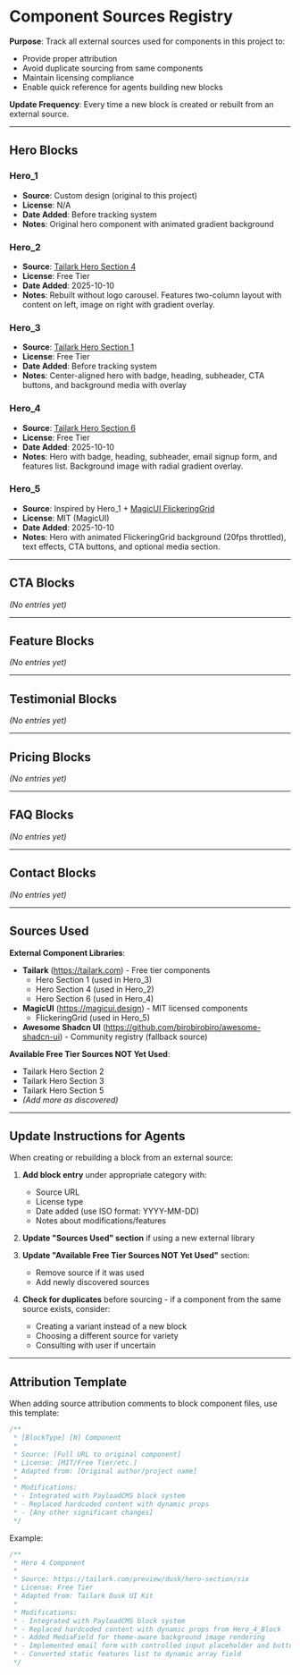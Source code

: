# Component Sources Registry

**Purpose**: Track all external sources used for components in this project to:
- Provide proper attribution
- Avoid duplicate sourcing from same components
- Maintain licensing compliance
- Enable quick reference for agents building new blocks

**Update Frequency**: Every time a new block is created or rebuilt from an external source.

---

## Hero Blocks

### Hero_1
- **Source**: Custom design (original to this project)
- **License**: N/A
- **Date Added**: Before tracking system
- **Notes**: Original hero component with animated gradient background

### Hero_2
- **Source**: [Tailark Hero Section 4](https://tailark.com/preview/dusk/hero-section/four)
- **License**: Free Tier
- **Date Added**: 2025-10-10
- **Notes**: Rebuilt without logo carousel. Features two-column layout with content on left, image on right with gradient overlay.

### Hero_3
- **Source**: [Tailark Hero Section 1](https://tailark.com/preview/dusk/hero-section/one)
- **License**: Free Tier
- **Date Added**: Before tracking system
- **Notes**: Center-aligned hero with badge, heading, subheader, CTA buttons, and background media with overlay

### Hero_4
- **Source**: [Tailark Hero Section 6](https://tailark.com/preview/dusk/hero-section/six)
- **License**: Free Tier
- **Date Added**: 2025-10-10
- **Notes**: Hero with badge, heading, subheader, email signup form, and features list. Background image with radial gradient overlay.

### Hero_5
- **Source**: Inspired by Hero_1 + [MagicUI FlickeringGrid](https://magicui.design/docs/components/flickering-grid)
- **License**: MIT (MagicUI)
- **Date Added**: 2025-10-10
- **Notes**: Hero with animated FlickeringGrid background (20fps throttled), text effects, CTA buttons, and optional media section.

---

## CTA Blocks

_(No entries yet)_

---

## Feature Blocks

_(No entries yet)_

---

## Testimonial Blocks

_(No entries yet)_

---

## Pricing Blocks

_(No entries yet)_

---

## FAQ Blocks

_(No entries yet)_

---

## Contact Blocks

_(No entries yet)_

---

## Sources Used

**External Component Libraries**:
- **Tailark** (https://tailark.com) - Free tier components
  - Hero Section 1 (used in Hero_3)
  - Hero Section 4 (used in Hero_2)
  - Hero Section 6 (used in Hero_4)
- **MagicUI** (https://magicui.design) - MIT licensed components
  - FlickeringGrid (used in Hero_5)
- **Awesome Shadcn UI** (https://github.com/birobirobiro/awesome-shadcn-ui) - Community registry (fallback source)

**Available Free Tier Sources NOT Yet Used**:
- Tailark Hero Section 2
- Tailark Hero Section 3
- Tailark Hero Section 5
- _(Add more as discovered)_

---

## Update Instructions for Agents

When creating or rebuilding a block from an external source:

1. **Add block entry** under appropriate category with:
   - Source URL
   - License type
   - Date added (use ISO format: YYYY-MM-DD)
   - Notes about modifications/features

2. **Update "Sources Used" section** if using a new external library

3. **Update "Available Free Tier Sources NOT Yet Used"** section:
   - Remove source if it was used
   - Add newly discovered sources

4. **Check for duplicates** before sourcing - if a component from the same source exists, consider:
   - Creating a variant instead of a new block
   - Choosing a different source for variety
   - Consulting with user if uncertain

---

## Attribution Template

When adding source attribution comments to block component files, use this template:

```typescript
/**
 * [BlockType] [N] Component
 *
 * Source: [Full URL to original component]
 * License: [MIT/Free Tier/etc.]
 * Adapted from: [Original author/project name]
 *
 * Modifications:
 * - Integrated with PayloadCMS block system
 * - Replaced hardcoded content with dynamic props
 * - [Any other significant changes]
 */
```

Example:
```typescript
/**
 * Hero 4 Component
 *
 * Source: https://tailark.com/preview/dusk/hero-section/six
 * License: Free Tier
 * Adapted from: Tailark Dusk UI Kit
 *
 * Modifications:
 * - Integrated with PayloadCMS block system
 * - Replaced hardcoded content with dynamic props from Hero_4_Block
 * - Added MediaField for theme-aware background image rendering
 * - Implemented email form with controlled input placeholder and button text
 * - Converted static features list to dynamic array field
 */
```
